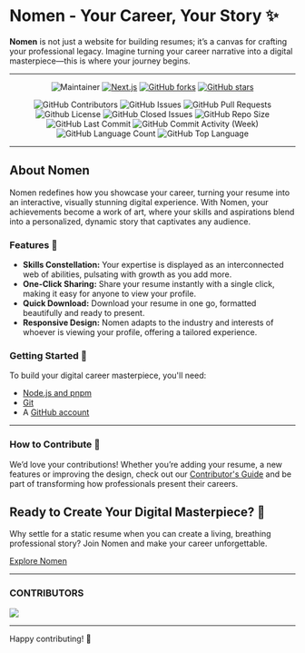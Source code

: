 # Nomen - Your Career, Your Story ✨

**Nomen** is not just a website for building resumes; it’s a canvas for crafting your professional legacy. Imagine turning your career narrative into a digital masterpiece—this is where your journey begins.

---

<div align="center">

![Maintainer](https://img.shields.io/badge/maintainer-Luciferlocas-blue)
[![Next.js](https://img.shields.io/badge/Next.js-000000?logo=next.js&logoColor=white)](https://nextjs.org/)
[![GitHub forks](https://badgen.net/github/forks/Luciferlocas/nomen/)](https://GitHub.com/Luciferlocas/nomen/network/)
[![GitHub stars](https://badgen.net/github/stars/Luciferlocas/nomen)](https://GitHub.com/Luciferlocas/nomen/stargazers/)

</div>

<div align="center">
  <img alt="GitHub Contributors" src="https://img.shields.io/github/contributors/luciferlocas/nomen" />
  <img alt="GitHub Issues" src="https://img.shields.io/github/issues/luciferlocas/nomen" />
  <img alt="GitHub Pull Requests" src="https://img.shields.io/github/issues-pr/luciferlocas/nomen" />
  <img alt="Github License" src="https://img.shields.io/github/license/luciferlocas/nomen" />
  <img alt="GitHub Closed Issues" src="https://img.shields.io/github/issues-closed/luciferlocas/nomen" />
  <img alt="GitHub Repo Size" src="https://img.shields.io/github/repo-size/luciferlocas/nomen" />
  <img alt="GitHub Last Commit" src="https://img.shields.io/github/last-commit/luciferlocas/nomen" />
  <img alt="GitHub Commit Activity (Week)" src="https://img.shields.io/github/commit-activity/w/luciferlocas/nomen" />
  <img alt="GitHub Language Count" src="https://img.shields.io/github/languages/count/luciferlocas/nomen" />
  <img alt="GitHub Top Language" src="https://img.shields.io/github/languages/top/luciferlocas/nomen" />
</div>

---

## About Nomen

Nomen redefines how you showcase your career, turning your resume into an interactive, visually stunning digital experience. With Nomen, your achievements become a work of art, where your skills and aspirations blend into a personalized, dynamic story that captivates any audience.

### Features 🚀

- **Skills Constellation:** Your expertise is displayed as an interconnected web of abilities, pulsating with growth as you add more.
- **One-Click Sharing:** Share your resume instantly with a single click, making it easy for anyone to view your profile.
- **Quick Download:** Download your resume in one go, formatted beautifully and ready to present.
- **Responsive Design:** Nomen adapts to the industry and interests of whoever is viewing your profile, offering a tailored experience.

### Getting Started 🌟

To build your digital career masterpiece, you'll need:
- [Node.js and pnpm](https://nodejs.org/)
- [Git](https://git-scm.com/)
- A [GitHub account](https://github.com/)

---

### How to Contribute 📝

We’d love your contributions! Whether you’re adding your resume, a new features or improving the design, check out our [Contributor's Guide](CONTRIBUTION.md) and be part of transforming how professionals present their careers.

## Ready to Create Your Digital Masterpiece? 🎨

Why settle for a static resume when you can create a living, breathing professional story? Join Nomen and make your career unforgettable.

[Explore Nomen](https://nomen.luciferlocas.live)

---

### CONTRIBUTORS

<a href="https://github.com/luciferlocas/nomen/graphs/contributors">
  <img src="https://contrib.rocks/image?repo=luciferlocas/nomen" />
</a>

---

Happy contributing! 🎉
